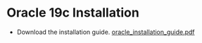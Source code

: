 # Oracle 19c Installation
- Download the installation guide. [oracle_installation_guide.pdf](./oracle_installation_guide.pdf)